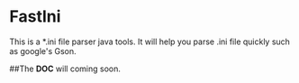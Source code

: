 FastIni
=======

This is a *.ini file parser java tools. It will help you parse .ini file quickly such as google's Gson.

##The **DOC** will coming soon.